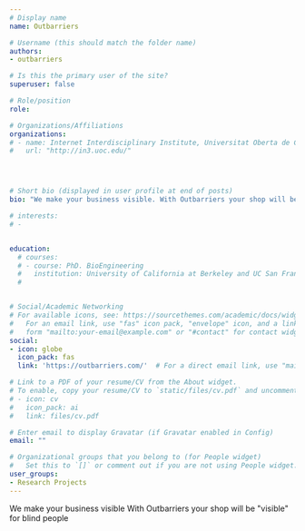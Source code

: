 ```yaml
---
# Display name
name: Outbarriers

# Username (this should match the folder name)
authors:
- outbarriers

# Is this the primary user of the site?
superuser: false

# Role/position
role:

# Organizations/Affiliations
organizations:
# - name: Internet Interdisciplinary Institute, Universitat Oberta de Catalunya.
#   url: "http://in3.uoc.edu/"




# Short bio (displayed in user profile at end of posts)
bio: "We make your business visible. With Outbarriers your shop will be 'visible' for blind people"

# interests:
# -


education:
  # courses:
  # - course: PhD. BioEngineering
  #   institution: University of California at Berkeley and UC San Francisco
  #


# Social/Academic Networking
# For available icons, see: https://sourcethemes.com/academic/docs/widgets/#icons
#   For an email link, use "fas" icon pack, "envelope" icon, and a link in the
#   form "mailto:your-email@example.com" or "#contact" for contact widget.
social:
- icon: globe
  icon_pack: fas
  link: 'https://outbarriers.com/'  # For a direct email link, use "mailto:test@example.org".

# Link to a PDF of your resume/CV from the About widget.
# To enable, copy your resume/CV to `static/files/cv.pdf` and uncomment the lines below.
# - icon: cv
#   icon_pack: ai
#   link: files/cv.pdf

# Enter email to display Gravatar (if Gravatar enabled in Config)
email: ""

# Organizational groups that you belong to (for People widget)
#   Set this to `[]` or comment out if you are not using People widget.
user_groups:
- Research Projects
---
```


We make your business visible
With Outbarriers your shop will be "visible" for blind people
